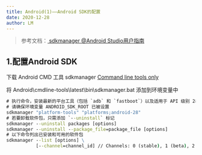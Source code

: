 ```yaml
---
title: Android(1)——Android SDK的配置
date: 2020-12-28
author: LM
---
```


> 参考文档：[ sdkmanager @Android Studio用户指南 ](https://developer.android.google.cn/studio/command-line/sdkmanager)

## 1.配置Android SDK

下载 Android CMD 工具 sdkmanager [Command line tools only](https://developer.android.google.cn/studio)

将 Android\cmdline-tools\latest\bin\sdkmanager.bat 添加到环境变量中 

```cmd
# 执行命令，安装最新的平台工具（包括 `adb` 和 `fastboot`）以及适用于 API 级别 28 的 SDK 工具
# 请确保环境变量 ANDROID_SDK_ROOT 已被设置
sdkmanager "platform-tools" "platforms;android-28"
# 若要卸载软件包，只需添加 `--uninstall` 标记
sdkmanager --uninstall packages [options]
sdkmanager --uninstall --package_file=package_file [options]
# 以下命令列出已安装和可用的软件包
sdkmanager --list [options] \
           [--channel=channel_id] // Channels: 0 (stable), 1 (beta), 2 (dev), or 3 (canary)
```
